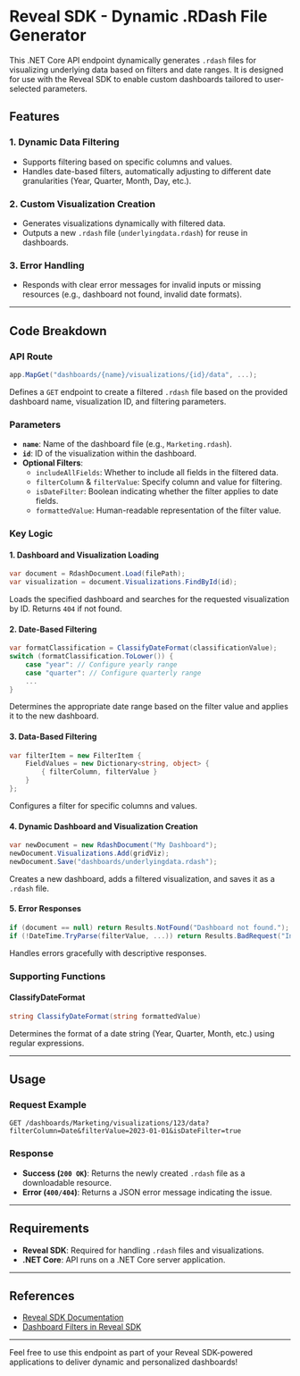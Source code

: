 # Reveal SDK - Dynamic .RDash File Generator

This .NET Core API endpoint dynamically generates `.rdash` files for visualizing underlying data based on filters and date ranges. It is designed for use with the Reveal SDK to enable custom dashboards tailored to user-selected parameters.

## Features

### 1. **Dynamic Data Filtering**
- Supports filtering based on specific columns and values.
- Handles date-based filters, automatically adjusting to different date granularities (Year, Quarter, Month, Day, etc.).

### 2. **Custom Visualization Creation**
- Generates visualizations dynamically with filtered data.
- Outputs a new `.rdash` file (`underlyingdata.rdash`) for reuse in dashboards.

### 3. **Error Handling**
- Responds with clear error messages for invalid inputs or missing resources (e.g., dashboard not found, invalid date formats).

---

## Code Breakdown

### API Route
```csharp
app.MapGet("dashboards/{name}/visualizations/{id}/data", ...);
```
Defines a `GET` endpoint to create a filtered `.rdash` file based on the provided dashboard name, visualization ID, and filtering parameters.

### Parameters
- **`name`**: Name of the dashboard file (e.g., `Marketing.rdash`).
- **`id`**: ID of the visualization within the dashboard.
- **Optional Filters**:
  - `includeAllFields`: Whether to include all fields in the filtered data.
  - `filterColumn` & `filterValue`: Specify column and value for filtering.
  - `isDateFilter`: Boolean indicating whether the filter applies to date fields.
  - `formattedValue`: Human-readable representation of the filter value.

### Key Logic

#### 1. **Dashboard and Visualization Loading**
```csharp
var document = RdashDocument.Load(filePath);
var visualization = document.Visualizations.FindById(id);
```
Loads the specified dashboard and searches for the requested visualization by ID. Returns `404` if not found.

#### 2. **Date-Based Filtering**
```csharp
var formatClassification = ClassifyDateFormat(classificationValue);
switch (formatClassification.ToLower()) {
    case "year": // Configure yearly range
    case "quarter": // Configure quarterly range
    ...
}
```
Determines the appropriate date range based on the filter value and applies it to the new dashboard.

#### 3. **Data-Based Filtering**
```csharp
var filterItem = new FilterItem {
    FieldValues = new Dictionary<string, object> {
        { filterColumn, filterValue }
    }
};
```
Configures a filter for specific columns and values.

#### 4. **Dynamic Dashboard and Visualization Creation**
```csharp
var newDocument = new RdashDocument("My Dashboard");
newDocument.Visualizations.Add(gridViz);
newDocument.Save("dashboards/underlyingdata.rdash");
```
Creates a new dashboard, adds a filtered visualization, and saves it as a `.rdash` file.

#### 5. **Error Responses**
```csharp
if (document == null) return Results.NotFound("Dashboard not found.");
if (!DateTime.TryParse(filterValue, ...)) return Results.BadRequest("Invalid date format.");
```
Handles errors gracefully with descriptive responses.

### Supporting Functions

#### **ClassifyDateFormat**
```csharp
string ClassifyDateFormat(string formattedValue)
```
Determines the format of a date string (Year, Quarter, Month, etc.) using regular expressions.

---

## Usage

### Request Example
```http
GET /dashboards/Marketing/visualizations/123/data?filterColumn=Date&filterValue=2023-01-01&isDateFilter=true
```

### Response
- **Success (`200 OK`)**: Returns the newly created `.rdash` file as a downloadable resource.
- **Error (`400/404`)**: Returns a JSON error message indicating the issue.

---

## Requirements

- **Reveal SDK**: Required for handling `.rdash` files and visualizations.
- **.NET Core**: API runs on a .NET Core server application.

---

## References

- [Reveal SDK Documentation](https://help.revealbi.io)
- [Dashboard Filters in Reveal SDK](https://help.revealbi.io/api)

---

Feel free to use this endpoint as part of your Reveal SDK-powered applications to deliver dynamic and personalized dashboards!
